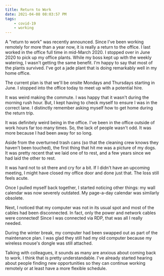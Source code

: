 ```yaml
---
title: Return to Work
date: 2021-04-08 08:03:57 PM
tags:
    - covid-19
    - working
---
```


A "return to work" was recently announced.  Since I've been working remotely for more than a year now, it is really a return to the office.  I last worked in the office full time in mid-March 2020.   I stopped over in June 2020 to pick up my office plants.  While my boss kept up with the weekly watering, I wasn't getting the same benefit.  I'm happy to say that most of the plants survived.  I've got a jade plant that is doing remarkably well in my home office.

The current plan is that we'll be onsite Mondays and Thursdays starting in June.  I stopped into the office today to meet up with a potential hire.

It was weird making the commute.  I was happy that it wasn't during the morning rush hour.  But, I kept having to check myself to ensure I was in the correct lane.  I distinctly remember asking myself how to get home during the return trip.

It was definitely weird being in the office.  I've been in the office outside of work hours far too many times.  So, the lack of people wasn't odd.  It was more because I had been away for so long.

Aside from the overturned trash cans (so that the cleaning crew knows they haven't been touched), the first thing that hit me was a picture of my dogs.  It was pretty recent that we laid one of to rest, and a few years since we had laid the other to rest.

It was hard not to sit there and cry for a bit.  If I didn't have an upcoming meeting, I might have closed my office door and done just that.  The loss still feels acute.

Once I pulled myself back together, I started noticing other things: my wall calendar was now severely outdated.  My page-a-day calendar was similarly obsolete.

Next, I noticed that my computer was not in its usual spot and most of the cables had been disconnected.  In fact, only the power and network cables were connected!  Since I was connected via RDP, that was all I really needed.

During the winter break, my computer had been swapped out as part of the maintenance plan.  I was glad they still had my old computer because my wireless mouse's dongle was still attached.

Talking with colleagues, it sounds as many are anxious about coming back to work.  I think that is pretty understandable.  I've already started hearing about people finding new opportunities so they can continue working remotely or at least have a more flexible schedule.
